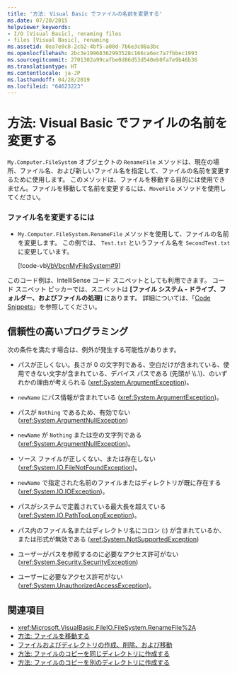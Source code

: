 ```yaml
---
title: '方法: Visual Basic でファイルの名前を変更する'
ms.date: 07/20/2015
helpviewer_keywords:
- I/O [Visual Basic], renaming files
- files [Visual Basic], renaming
ms.assetid: 0ea7e0c8-2cb2-4bf5-a00d-7b6e3c08a3bc
ms.openlocfilehash: 2bc3e19968362993528c166ca6ec7a7fbbec1993
ms.sourcegitcommit: 2701302a99cafbe0d86d53d540eb0fa7e9b46b36
ms.translationtype: HT
ms.contentlocale: ja-JP
ms.lasthandoff: 04/28/2019
ms.locfileid: "64623223"
---
```

# <a name="how-to-rename-a-file-in-visual-basic"></a>方法: Visual Basic でファイルの名前を変更する
`My.Computer.FileSystem` オブジェクトの `RenameFile` メソッドは、現在の場所、ファイル名、および新しいファイル名を指定して、ファイルの名前を変更するために使用します。 このメソッドは、ファイルを移動する目的には使用できません。ファイルを移動して名前を変更するには、`MoveFile` メソッドを使用してください。  
  
### <a name="to-rename-a-file"></a>ファイル名を変更するには  
  
- `My.Computer.FileSystem.RenameFile` メソッドを使用して、ファイルの名前を変更します。 この例では、 `Test.txt` というファイル名を `SecondTest.txt` に変更しています。  
  
     [!code-vb[VbVbcnMyFileSystem#9](~/samples/snippets/visualbasic/VS_Snippets_VBCSharp/VbVbcnMyFileSystem/VB/Class1.vb#9)]  
  
 このコード例は、IntelliSense コード スニペットとしても利用できます。 コード スニペット ピッカーでは、スニペットは **[ファイル システム - ドライブ、フォルダー、およびファイルの処理]** にあります。 詳細については、「[Code Snippets](/visualstudio/ide/code-snippets)」を参照してください。  
  
## <a name="robust-programming"></a>信頼性の高いプログラミング  
 次の条件を満たす場合は、例外が発生する可能性があります。  
  
- パスが正しくない。長さが 0 の文字列である、空白だけが含まれている、使用できない文字が含まれている、デバイス パスである (先頭が \\\\.\\)、のいずれかの理由が考えられる (<xref:System.ArgumentException>)。  
  
- `newName` にパス情報が含まれている (<xref:System.ArgumentException>)。  
  
- パスが `Nothing` であるため、有効でない (<xref:System.ArgumentNullException>)  
  
- `newName` が `Nothing` または空の文字列である (<xref:System.ArgumentNullException>)。  
  
- ソース ファイルが正しくない、または存在しない (<xref:System.IO.FileNotFoundException>)。  
  
- `newName` で指定された名前のファイルまたはディレクトリが既に存在する (<xref:System.IO.IOException>)。  
  
- パスがシステムで定義されている最大長を超えている (<xref:System.IO.PathTooLongException>)。  
  
- パス内のファイル名またはディレクトリ名にコロン (:) が含まれているか、または形式が無効である (<xref:System.NotSupportedException>)  
  
- ユーザーがパスを参照するのに必要なアクセス許可がない (<xref:System.Security.SecurityException>)  
  
- ユーザーに必要なアクセス許可がない (<xref:System.UnauthorizedAccessException>)。  
  
## <a name="see-also"></a>関連項目

- <xref:Microsoft.VisualBasic.FileIO.FileSystem.RenameFile%2A>
- [方法: ファイルを移動する](../../../../visual-basic/developing-apps/programming/drives-directories-files/how-to-move-a-file.md)
- [ファイルおよびディレクトリの作成、削除、および移動](../../../../visual-basic/developing-apps/programming/drives-directories-files/creating-deleting-and-moving-files-and-directories.md)
- [方法: ファイルのコピーを同じディレクトリに作成する](../../../../visual-basic/developing-apps/programming/drives-directories-files/how-to-create-a-copy-of-a-file-in-the-same-directory.md)
- [方法: ファイルのコピーを別のディレクトリに作成する](../../../../visual-basic/developing-apps/programming/drives-directories-files/how-to-create-a-copy-of-a-file-in-a-different-directory.md)
